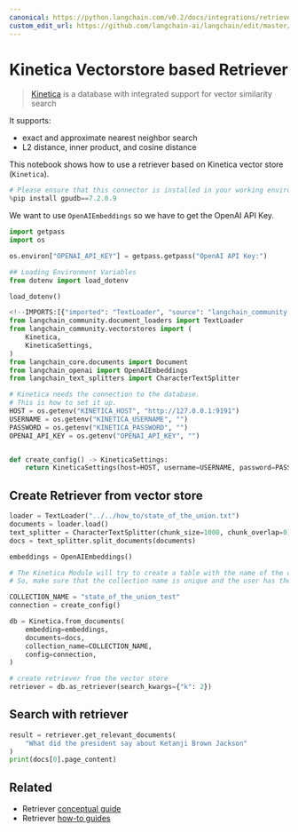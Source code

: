```yaml
---
canonical: https://python.langchain.com/v0.2/docs/integrations/retrievers/kinetica/
custom_edit_url: https://github.com/langchain-ai/langchain/edit/master/docs/docs/integrations/retrievers/kinetica.ipynb
---
```


# Kinetica Vectorstore based Retriever

> [Kinetica](https://www.kinetica.com/) is a database with integrated support for vector similarity search

It supports:
- exact and approximate nearest neighbor search
- L2 distance, inner product, and cosine distance

This notebook shows how to use a retriever based on Kinetica vector store (`Kinetica`).

```python
# Please ensure that this connector is installed in your working environment.
%pip install gpudb==7.2.0.9
```

We want to use `OpenAIEmbeddings` so we have to get the OpenAI API Key.

```python
import getpass
import os

os.environ["OPENAI_API_KEY"] = getpass.getpass("OpenAI API Key:")
```

```python
## Loading Environment Variables
from dotenv import load_dotenv

load_dotenv()
```

```python
<!--IMPORTS:[{"imported": "TextLoader", "source": "langchain_community.document_loaders", "docs": "https://api.python.langchain.com/en/latest/document_loaders/langchain_community.document_loaders.text.TextLoader.html", "title": "Kinetica Vectorstore based Retriever"}, {"imported": "Kinetica", "source": "langchain_community.vectorstores", "docs": "https://api.python.langchain.com/en/latest/vectorstores/langchain_community.vectorstores.kinetica.Kinetica.html", "title": "Kinetica Vectorstore based Retriever"}, {"imported": "KineticaSettings", "source": "langchain_community.vectorstores", "docs": "https://api.python.langchain.com/en/latest/vectorstores/langchain_community.vectorstores.kinetica.KineticaSettings.html", "title": "Kinetica Vectorstore based Retriever"}, {"imported": "Document", "source": "langchain_core.documents", "docs": "https://api.python.langchain.com/en/latest/documents/langchain_core.documents.base.Document.html", "title": "Kinetica Vectorstore based Retriever"}, {"imported": "OpenAIEmbeddings", "source": "langchain_openai", "docs": "https://api.python.langchain.com/en/latest/embeddings/langchain_openai.embeddings.base.OpenAIEmbeddings.html", "title": "Kinetica Vectorstore based Retriever"}, {"imported": "CharacterTextSplitter", "source": "langchain_text_splitters", "docs": "https://api.python.langchain.com/en/latest/character/langchain_text_splitters.character.CharacterTextSplitter.html", "title": "Kinetica Vectorstore based Retriever"}]-->
from langchain_community.document_loaders import TextLoader
from langchain_community.vectorstores import (
    Kinetica,
    KineticaSettings,
)
from langchain_core.documents import Document
from langchain_openai import OpenAIEmbeddings
from langchain_text_splitters import CharacterTextSplitter
```

```python
# Kinetica needs the connection to the database.
# This is how to set it up.
HOST = os.getenv("KINETICA_HOST", "http://127.0.0.1:9191")
USERNAME = os.getenv("KINETICA_USERNAME", "")
PASSWORD = os.getenv("KINETICA_PASSWORD", "")
OPENAI_API_KEY = os.getenv("OPENAI_API_KEY", "")


def create_config() -> KineticaSettings:
    return KineticaSettings(host=HOST, username=USERNAME, password=PASSWORD)
```

## Create Retriever from vector store

```python
loader = TextLoader("../../how_to/state_of_the_union.txt")
documents = loader.load()
text_splitter = CharacterTextSplitter(chunk_size=1000, chunk_overlap=0)
docs = text_splitter.split_documents(documents)

embeddings = OpenAIEmbeddings()

# The Kinetica Module will try to create a table with the name of the collection.
# So, make sure that the collection name is unique and the user has the permission to create a table.

COLLECTION_NAME = "state_of_the_union_test"
connection = create_config()

db = Kinetica.from_documents(
    embedding=embeddings,
    documents=docs,
    collection_name=COLLECTION_NAME,
    config=connection,
)

# create retriever from the vector store
retriever = db.as_retriever(search_kwargs={"k": 2})
```

## Search with retriever

```python
result = retriever.get_relevant_documents(
    "What did the president say about Ketanji Brown Jackson"
)
print(docs[0].page_content)
```

## Related

- Retriever [conceptual guide](/docs/concepts/#retrievers)
- Retriever [how-to guides](/docs/how_to/#retrievers)